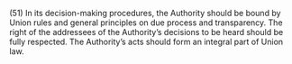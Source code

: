 (51) In its decision-making procedures, the Authority should be bound by Union rules and general principles on due process and transparency. The right of the addressees of the Authority’s decisions to be heard should be fully respected. The Authority’s acts should form an integral part of Union law.
